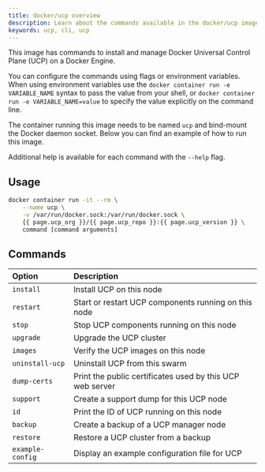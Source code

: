 ```yaml
---
title: docker/ucp overview
description: Learn about the commands available in the docker/ucp image.
keywords: ucp, cli, ucp
---
```


This image has commands to install and manage
Docker Universal Control Plane (UCP) on a Docker Engine.

You can configure the commands using flags or environment variables. When using
environment variables use the `docker container run -e VARIABLE_NAME` syntax to pass the
value from your shell, or `docker container run -e VARIABLE_NAME=value` to specify the
value explicitly on the command line.

The container running this image needs to be named `ucp` and bind-mount the
Docker daemon socket. Below you can find an example of how to run this image.

Additional help is available for each command with the `--help` flag.

## Usage

```bash
docker container run -it --rm \
    --name ucp \
    -v /var/run/docker.sock:/var/run/docker.sock \
    {{ page.ucp_org }}/{{ page.ucp_repo }}:{{ page.ucp_version }} \
    command [command arguments]
```

## Commands

| Option           | Description                                               |
|:-----------------|:----------------------------------------------------------|
| `install`        | Install UCP on this node                                  |
| `restart`        | Start or restart UCP components running on this node      |
| `stop`           | Stop UCP components running on this node                  |
| `upgrade`        | Upgrade the UCP cluster                                   |
| `images`         | Verify the UCP images on this node                        |
| `uninstall-ucp`  | Uninstall UCP from this swarm                             |
| `dump-certs`     | Print the public certificates used by this UCP web server |
| `support`        | Create a support dump for this UCP node                   |
| `id`             | Print the ID of UCP running on this node                  |
| `backup`         | Create a backup of a UCP manager node                     |
| `restore`        | Restore a UCP cluster from a backup                       |
| `example-config` | Display an example configuration file for UCP             |
